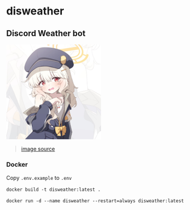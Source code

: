 # disweather

## Discord Weather bot

<img src="./docs/pictures/profile.jpg" width=50% height=50%>

> [image source](https://www.pixiv.net/en/artworks/129763395)

### Docker

Copy `.env.example` to `.env`

```
docker build -t disweather:latest .
```

```
docker run -d --name disweather --restart=always disweather:latest
```
